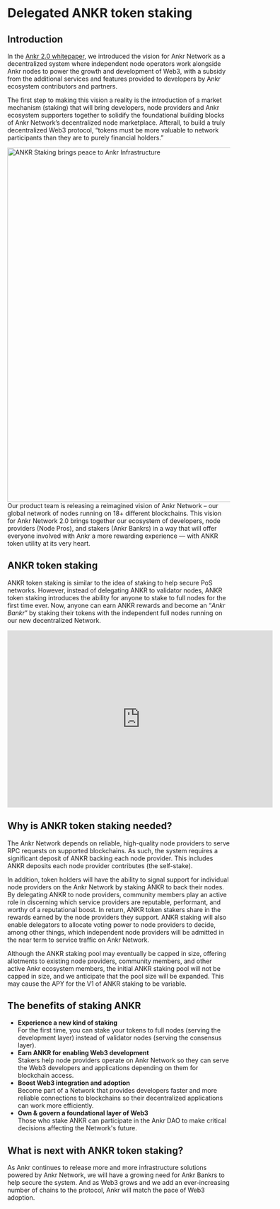 # Delegated ANKR token staking

## Introduction

In the [Ankr 2.0 whitepaper](https://www.ankr.com/ankr-whitepaper-2.0.pdf), we introduced the vision for Ankr Network as a decentralized system where independent node operators work alongside Ankr nodes to power the growth and development of Web3, with a subsidy from the additional services and features provided to developers by Ankr ecosystem contributors and partners.

The first step to making this vision a reality is the introduction of a market mechanism (staking) that will bring developers, node providers and Ankr ecosystem supporters together to solidify the foundational building blocks of Ankr Network’s decentralized node marketplace. 
Afterall, to build a truly decentralized Web3 protocol, “tokens must be more valuable to network participants than they are to purely financial holders.”  

<img src="/delegated-staking/ankr-staking-in-ankr-infra.png" alt="ANKR Staking brings peace to Ankr Infrastructure" class="responsive-pic" width="800" />
Our product team is releasing a reimagined vision of Ankr Network – our global network of nodes running on 18+ different blockchains. 
This vision for Ankr Network 2.0 brings together our ecosystem of developers, node providers (Node Pros), and stakers (Ankr Bankrs) in a way that will offer everyone involved with Ankr a more rewarding experience — with ANKR token utility at its very heart.

## ANKR token staking
ANKR token staking is similar to the idea of staking to help secure PoS networks. 
However, instead of delegating ANKR to validator nodes, ANKR token staking introduces the ability for anyone to stake to full nodes for the first time ever. 
Now, anyone can earn ANKR rewards and become an “_Ankr Bankr_” by staking their tokens with the independent full nodes running on our new decentralized Network.

<iframe width="600" height="400" src="https://www.youtube.com/embed/4Qt0_TS6PKk" title="YouTube video player" frameborder="0" allow="accelerometer; autoplay; clipboard-write; encrypted-media; gyroscope; picture-in-picture" allowfullscreen></iframe>

## Why is ANKR token staking needed?
The Ankr Network depends on reliable, high-quality node providers to serve RPC requests on supported blockchains. 
As such, the system requires a significant deposit of ANKR backing each node provider. 
This includes ANKR deposits each node provider contributes (the self-stake).

In addition, token holders will have the ability to signal support for individual node providers on the Ankr Network by staking ANKR to back their nodes. 
By delegating ANKR to node providers, community members play an active role in discerning which service providers are reputable, performant, and worthy of a reputational boost. 
In return, ANKR token stakers share in the rewards earned by the node providers they support. 
ANKR staking will also enable delegators to allocate voting power to node providers to decide, among other things, which independent node providers will be admitted in the near term to service traffic on Ankr Network.  

Although the ANKR staking pool may eventually be capped in size, offering allotments to existing node providers, community members, and other active Ankr ecosystem members, the initial ANKR staking pool will not be capped in size, and we anticipate that the pool size will be expanded. 
This may cause the APY for the V1 of ANKR staking to be variable. 

## The benefits of staking ANKR
* **Experience a new kind of staking**<br />
  For the first time, you can stake your tokens to full nodes (serving the development layer) instead of validator nodes (serving the consensus layer).
* **Earn ANKR for enabling Web3 development**<br />
  Stakers help node providers operate on Ankr Network so they can serve the Web3 developers and applications depending on them for blockchain access. 
* **Boost Web3 integration and adoption**<br />
  Become part of a Network that provides developers faster and more reliable connections to blockchains so their decentralized applications can work more efficiently. 
* **Own & govern a foundational layer of Web3**<br />
  Those who stake ANKR can participate in the Ankr DAO to make critical decisions affecting the Network's future.

## What is next with ANKR token staking?
As Ankr continues to release more and more infrastructure solutions powered by Ankr Network, we will have a growing need for Ankr Bankrs to help secure the system. 
And as Web3 grows and we add an ever-increasing number of chains to the protocol, Ankr will match the pace of Web3 adoption. 

